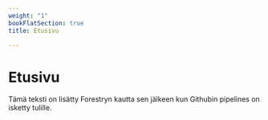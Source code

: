 ```yaml
---
weight: "1"
bookFlatSection: true
title: Etusivu

---
```

# Etusivu

Tämä teksti on lisätty Forestryn kautta sen jälkeen kun Githubin pipelines on isketty tulille.